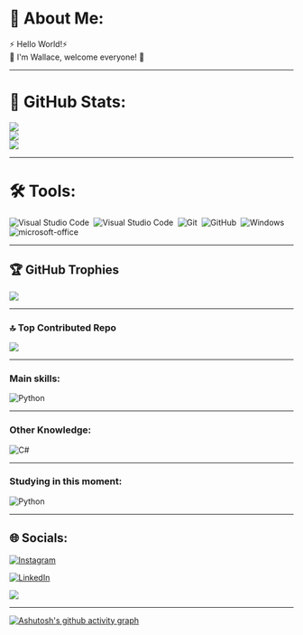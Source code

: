 # 💫 About Me:
⚡ Hello World!⚡<br>💬 I'm Wallace, welcome everyone! 🤝

---
# 🚀 GitHub Stats:
![](https://github-readme-stats.vercel.app/api?username=Wallace-Dias&theme=radical&hide_border=false&include_all_commits=true&count_private=false)<br/>
![](https://github-readme-streak-stats.herokuapp.com/?user=Wallace-Dias&theme=radical&hide_border=false)<br/>
![](https://github-readme-stats.vercel.app/api/top-langs/?username=Wallace-Dias&theme=radical&hide_border=false&include_all_commits=true&count_private=false&layout=compact)

---
# 🛠️ Tools:
![Visual Studio Code](https://img.shields.io/badge/-Visual%20Studio-0D1117?style=for-the-badge&logo=visual-studio&logoColor=C8A2C8&labelColor=0D1117)&nbsp;
![Visual Studio Code](https://img.shields.io/badge/-Visual%20Studio%20Code-0D1117?style=for-the-badge&logo=visual-studio-code&logoColor=0D1117&labelColor=0D1117)&nbsp;
![Git](https://img.shields.io/badge/-Git-0D1117?style=for-the-badge&logo=git&labelColor=0D1117)&nbsp;
![GitHub](https://img.shields.io/badge/-GitHub-0D1117?style=for-the-badge&logo=github&labelColor=0D1117)&nbsp;
![Windows](https://img.shields.io/badge/-Windows-0D1117?style=for-the-badge&logo=windows&labelColor=0D1117)&nbsp;
![microsoft-office](https://img.shields.io/badge/-microsoft_office-0D1117?style=for-the-badge&logo=microsoft-office&labelColor=0D1117)&nbsp;

---
## 🏆 GitHub Trophies
![](https://github-profile-trophy.vercel.app/?username=Wallace-Dias&theme=radical&no-frame=false&no-bg=false&margin-w=4)

---
### 🔝 Top Contributed Repo
![](https://github-contributor-stats.vercel.app/api?username=Wallace-Dias&limit=5&theme=radical&combine_all_yearly_contributions=true)

---
### Main skills:
![Python](https://img.shields.io/badge/-python-0D1117?style=for-the-badge&logo=python&logoColor=1572B6&labelColor=0D1117)&nbsp;

---
### Other Knowledge:
![C#](https://img.shields.io/badge/-cSharp-0D1117?style=for-the-badge&logo=csharp&logoColor=purple&labelColor=0D1117)&nbsp; 

---
### Studying in this moment:
![Python](https://img.shields.io/badge/-python-0D1117?style=for-the-badge&logo=python&logoColor=1572B6&labelColor=0D1117)&nbsp;

---


## 🌐 Socials:
[![Instagram](https://img.shields.io/badge/Instagram-%23E4405F.svg?logo=Instagram&logoColor=white)](https://instagram.com/wallace_medeiros_dias)

[![LinkedIn](https://img.shields.io/badge/LinkedIn-%230077B5.svg?logo=linkedin&logoColor=white)](www.linkedin.com/in/wallace-m-dias-94010021a)



[![](https://visitcount.itsvg.in/api?id=Wallace-Dias&icon=0&color=0)](https://visitcount.itsvg.in)


---
[![Ashutosh's github activity graph](https://github-readme-activity-graph.vercel.app/graph?username=Wallace-Dias&bg_color=000000&color=15e5a6&line=07e9a5&point=0a855c&area=true&hide_border=true)](https://github.com/ashutosh00710/github-readme-activity-graph)


<!-- Proudly created with GPRM ( https://gprm.itsvg.in ) -->


